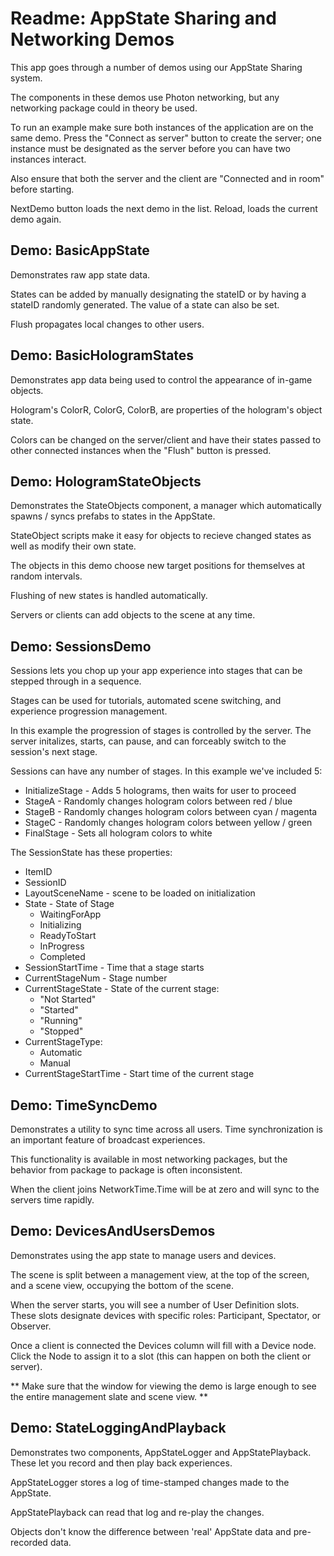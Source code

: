 # Readme: AppState Sharing and Networking Demos
This app goes through a number of demos using our AppState Sharing system.

The components in these demos use Photon networking, but any networking package could in theory be used.

To run an example make sure both instances of the application are on the same demo. Press the "Connect as server" button to create the server; one instance must be designated as the server before you can have two instances interact.

Also ensure that both the server and the client are "Connected and in room" before starting. 

NextDemo button loads the next demo in the list. 
Reload, loads the current demo again. 

## Demo: BasicAppState
Demonstrates raw app state data.

States can be added by manually designating the stateID or by having a stateID randomly generated. The value of a state can also be set.

Flush propagates local changes to other users.

## Demo: BasicHologramStates
Demonstrates app data being used to control the appearance of in-game objects.

Hologram's ColorR, ColorG, ColorB, are properties of the hologram's object state.

Colors can be changed on the server/client and have their states passed to other connected instances when the "Flush" button is pressed.

## Demo: HologramStateObjects
Demonstrates the StateObjects component, a manager which automatically spawns / syncs prefabs to states in the AppState.

StateObject scripts make it easy for objects to recieve changed states as well as modify their own state.

The objects in this demo choose new target positions for themselves at random intervals.

Flushing of new states is handled automatically.

Servers or clients can add objects to the scene at any time.

## Demo: SessionsDemo
Sessions lets you chop up your app experience into stages that can be stepped through in a sequence.

Stages can be used for tutorials, automated scene switching, and experience progression management. 

In this example the progression of stages is controlled by the server. The server initalizes, starts, can pause, and can forceably switch to the session's next stage.

Sessions can have any number of stages. In this example we've included 5:
* InitializeStage - Adds 5 holograms, then waits for user to proceed
* StageA - Randomly changes hologram colors between red / blue
* StageB - Randomly changes hologram colors between cyan / magenta
* StageC - Randomly changes hologram colors between yellow / green
* FinalStage - Sets all hologram colors to white

The SessionState has these properties:
* ItemID
* SessionID
* LayoutSceneName - scene to be loaded on initialization
* State - State of Stage
    * WaitingForApp
    * Initializing
    * ReadyToStart
    * InProgress
    * Completed
* SessionStartTime - Time that a stage starts
* CurrentStageNum - Stage number
* CurrentStageState - State of the current stage:
    * "Not Started"
    * "Started"
    * "Running"
    * "Stopped"
* CurrentStageType: 
    * Automatic
    * Manual
* CurrentStageStartTime - Start time of the current stage

## Demo: TimeSyncDemo
Demonstrates a utility to sync time across all users. Time synchronization is an important feature of broadcast experiences.

This functionality is available in most networking packages, but the behavior from package to package is often inconsistent.

When the client joins NetworkTime.Time will be at zero and will sync to the servers time rapidly.

## Demo: DevicesAndUsersDemos
Demonstrates using the app state to manage users and devices.

The scene is split between a management view, at the top of the screen, and a scene view, occupying the bottom of the scene. 

When the server starts, you will see a number of User Definition slots. These slots designate devices with specific roles: Participant, Spectator, or Observer. 

Once a client is connected the Devices column will fill with a Device node. Click the Node to assign it to a slot (this can happen on both the client or server).

** Make sure that the window for viewing the demo is large enough to see the entire management slate and scene view. **

## Demo: StateLoggingAndPlayback

Demonstrates two components, AppStateLogger and AppStatePlayback. These let you record and then play back experiences.

AppStateLogger stores a log of time-stamped changes made to the AppState.

AppStatePlayback can read that log and re-play the changes.

Objects don't know the difference between 'real' AppState data and pre-recorded data.
